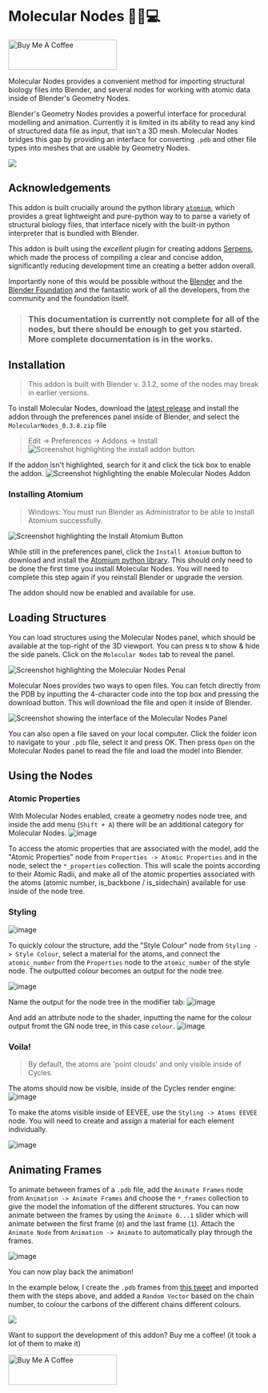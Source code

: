 # Molecular Nodes 🧬🔬💻

<a href="https://www.buymeacoffee.com/bradyajohnston" target="_blank"><img src="https://cdn.buymeacoffee.com/buttons/v2/default-violet.png" alt="Buy Me A Coffee" style="height: 60px !important;width: 217px !important;" ></a>

Molecular Nodes provides a convenient method for importing structural biology files into Blender, and several nodes for working with atomic data inside of Blender's Geometry Nodes.

Blender's Geometry Nodes provides a powerful interface for procedural modelling and animation. Currently it is limited in its ability to read any kind of structured data file as input, that isn't a 3D mesh. Molecular Nodes bridges this gap by providing an interface for converting `.pdb` and other file types into meshes that are usable by Geometry Nodes.

![](img/atp-animation-demo.gif)

## Acknowledgements
This addon is built crucially around the python library [`atomium`](https://github.com/samirelanduk/atomium), which provides a great lightweight and pure-python way to to parse a variety of structural biology files, that interface nicely with the built-in python interpreter that is bundled with Blender.

This addon is built using the _excellent_ plugin for creating addons [Serpens](https://joshuaknauber.notion.site/Serpens-Documentation-d44c98df6af64d7c9a7925020af11233), which made the process of compiling a clear and concise addon, significantly reducing development time an creating a better addon overall.

Importantly none of this would be possible without the [Blender](https://www.blender.org/about/foundation/) and the [Blender Foundation](https://www.blender.org/about/foundation/) and the fantastic work of all the developers, from the community and the foundation itself. 

> ### This documentation is currently not complete for all of the nodes, but there should be enough to get you started. More complete documentation is in the works.

## Installation

> This addon is built with Blender v. 3.1.2, some of the nodes may break in earlier versions.

To install Molecular Nodes, download the [latest release](https://github.com/BradyAJohnston/MolecularNodes/releases) and install the addon through the preferences panel inside of Blender, and select the `MolecularNodes_0.3.8.zip` file
> Edit -> Preferences -> Addons -> Install
![Screenshot highlighting the install addon button.](img/install-addon.png)

If the addon isn't highlighted, search for it and click the tick box to enable the addon.
![Screenshot highlighting the enable Molecular Nodes Addon](img/enable-addon.png)

### Installing Atomium
> Windows: You must run Blender as Administrator to be able to install Atomium successfully.

![Screenshot highlighting the Install Atomium Button](img/install-atomium.png)

While still in the preferences panel, click the `Install Atomium` button to download and install the [Atomium python library](https://github.com/samirelanduk/atomium). This should only need to be done the first time you install Molecular Nodes. You will need to complete this step again if you reinstall Blender or upgrade the version.

The addon should now be enabled and available for use. 

## Loading Structures
You can load structures using the Molecular Nodes panel, which should be available at the top-right of the 3D viewport. You can press `N` to show & hide the side panels. Click on the `Molecular Nodes` tab to reveal the panel.


![Screenshot highlighting the Molecular Nodes Penal](img/mol-panel-viewport.png)

Molecular Noes provides two ways to open files. You can fetch directly from the PDB by inputting the 4-character code into the top box and pressing the download button. This will download the file and open it inside of Blender.


![Screenshot showing the interface of the Molecular Nodes Panel](https://user-images.githubusercontent.com/36021261/165198468-84e813b5-e5e6-4cfb-b735-cc78ae45791f.png)


You can also open a file saved on your local computer. Click the folder icon to navigate to your `.pdb` file, select it and press OK. Then press `Open` on the Molecular Nodes panel to read the file and load the model into Blender.

## Using the Nodes

### Atomic Properties
With Molecular Nodes enabled, create a geometry nodes node tree, and inside the add menu (`Shift + A`) there will be an additional category for Molecular Nodes. 
![image](https://user-images.githubusercontent.com/36021261/165195736-def01745-aa71-456a-956d-0cc40bc43df8.png)

To access the atomic properties that are associated with the model, add the "Atomic Properties" node from `Properties -> Atomic Properties` and in the node, select the `*_properties` collection. This will scale the points according to their Atomic Radii, and make all of the atomic properties associated with the atoms (atomic number, is_backbone / is_sidechain) available for use inside of the node tree.

### Styling
![image](https://user-images.githubusercontent.com/36021261/165195935-9cda165c-6b05-4c14-a9c9-12748ad006b7.png)

To quickly colour the structure, add the "Style Colour" node from `Styling -> Style Colour`, select a material for the atoms, and connect the `atomic_number` from the `Properties` node to the `atomic_number` of the style node. The outputted colour becomes an output for the node tree.

![image](https://user-images.githubusercontent.com/36021261/165196242-038cd2d7-5270-426a-9c13-a3a9ef43ac57.png)

Name the output for the node tree in the modifier tab: 
![image](https://user-images.githubusercontent.com/36021261/165196280-bcd62e5a-3dcc-4f52-aede-a4227f8c1046.png)

And add an attribute node to the shader, inputting the name for the colour output fromt the GN node tree, in this case `colour`. 
![image](https://user-images.githubusercontent.com/36021261/165196355-c58de115-13c6-4533-9bad-e0d86806e7b7.png)

### Voila!
> By default, the atoms are 'point clouds' and only visible inside of Cycles. 

The atoms should now be visible, inside of the Cycles render engine: 
![image](https://user-images.githubusercontent.com/36021261/165196439-1fa247f3-cf44-40d1-a13a-57320c341f3a.png)

To make the atoms visible inside of EEVEE, use the `Styling -> Atoms EEVEE` node. You will need to create and assign a material for each element individually.

![image](https://user-images.githubusercontent.com/36021261/165196698-2abe212a-9175-4c50-89a0-313c75e3bc31.png)

## Animating Frames
To animate between frames of a `.pdb` file, add the `Animate Frames` node from `Animation -> Animate Frames` and choose the `*_frames` collection to give the model the infomation of the different structures. You can now animate between the frames by using the `Animate 0...1` slider which will animate between the first frame (`0`) and the last frame (`1`). Attach the `Animate Node` from `Animation -> Animate` to automatically play through the frames.

![image](https://user-images.githubusercontent.com/36021261/165197211-8b806065-5d69-4b49-abab-1fd425b48c77.png)

You can now play back the animation!

In the example below, I create the `.pdb` frames from [this tweet](https://twitter.com/UCSFChimeraX/status/1258888093068701696?s=20&t=zDVE14P-Q6HfHJtnJpsKSw) and imported them with the steps above, and added a `Random Vector` based on the chain number, to colour the carbons of the different chains different colours.

![](img/atp-animation-demo.gif)

Want to support the development of this addon? Buy me a coffee! (it took a lot of them to make it)

<a href="https://www.buymeacoffee.com/bradyajohnston" target="_blank"><img src="https://cdn.buymeacoffee.com/buttons/v2/default-violet.png" alt="Buy Me A Coffee" style="height: 60px !important;width: 217px !important;" ></a>



